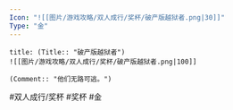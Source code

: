 ```yaml
---
Icon: "![[图片/游戏攻略/双人成行/奖杯/破产版越狱者.png|30]]"
Type: "金"
---
```

```ad-common-gold-trophy
title: (Title:: "破产版越狱者")
![[图片/游戏攻略/双人成行/奖杯/破产版越狱者.png|100]]

(Comment:: "他们无路可逃。")
```

#双人成行/奖杯 #奖杯 #金

